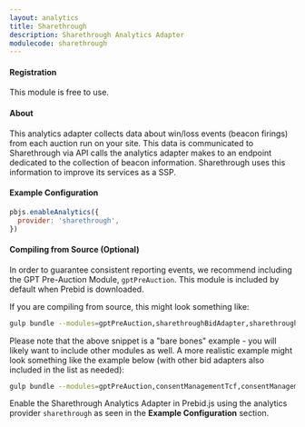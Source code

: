 ```yaml
---
layout: analytics
title: Sharethrough
description: Sharethrough Analytics Adapter
modulecode: sharethrough
---
```


#### Registration

This module is free to use.

#### About

This analytics adapter collects data about win/loss events (beacon firings) from each auction run on your site. This data is communicated to Sharethrough via API calls the analytics adapter makes to an endpoint dedicated to the collection of beacon information. Sharethrough uses this information to improve its services as a SSP.

#### Example Configuration

```js
pbjs.enableAnalytics({
  provider: 'sharethrough',
})
```

#### Compiling from Source (Optional)

In order to guarantee consistent reporting events, we recommend
including the GPT Pre-Auction Module, `gptPreAuction`. This module is included
by default when Prebid is downloaded.

If you are compiling from source, this might look something like:

```sh
gulp bundle --modules=gptPreAuction,sharethroughBidAdapter,sharethroughAnalyticsAdapter
```

Please note that the above snippet is a "bare bones" example - you will likely want to include other modules as well. A more realistic example might look something like the example below (with other bid adapters also included in the list as needed):

```sh
gulp bundle --modules=gptPreAuction,consentManagementTcf,consentManagementGpp,consentManagementUsp,enrichmentFpdModule,gdprEnforcement,sharethroughBidAdapter,sharethroughAnalyticsAdapter
```

Enable the Sharethrough Analytics Adapter in Prebid.js using the analytics provider `sharethrough` as seen in the **Example Configuration** section.
